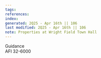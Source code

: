 ```yaml
---
tags: 
references:
index:
generated: 2Q25 - Apr 16th || 106
last modified: 2Q25 - Apr 16th || 106
note: Properties at Wright Field Town Hall
---
```


Guidance  
AFI 32-6000
 